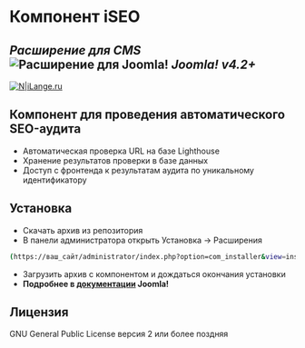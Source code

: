 # Компонент iSEO
## _Расширение для CMS_ ![Расширение для Joomla!](https://cdn.joomla.org/images/Joomla_logo.png) _Joomla! v4.2+_
[![N|iLange.ru](https://lange.ru/templates/ilange/images/logo.svg)](https://lange.ru)

## Компонент для проведения автоматического SEO-аудита
- Автоматическая проверка URL на базе Lighthouse
- Хранение результатов проверки в базе данных
- Доступ с фронтенда к результатам аудита по уникальному идентификатору

## Установка
- Скачать архив из репозитория
- В панели администратора открыть Установка -> Расширения
```sh
(https://ваш_сайт/administrator/index.php?option=com_installer&view=install)
```
- Загрузить архив с компонентом и дождаться окончания установки
- **Подробнее в [документации](https://help.joomla.org/proxy?keyref=Help42:Extensions:_Install#Install_from_Web_Tab) Joomla!**

## Лицензия

GNU General Public License версия 2 или более поздняя